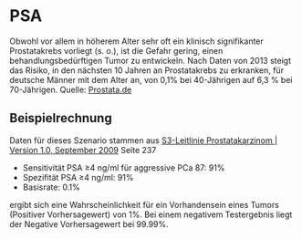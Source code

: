 # PSA

Obwohl vor allem in höherem Alter sehr oft ein klinisch signifikanter Prostatakrebs vorliegt (s. o.), ist die Gefahr gering, einen behandlungsbedürftigen Tumor zu entwickeln. Nach Daten von 2013 steigt das Risiko, in den nächsten 10 Jahren an Prostatakrebs zu erkranken, für deutsche Männer mit dem Alter an, von 0,1% bei 40-Jährigen auf 6,3 % bei 70-Jährigen. Quelle: [Prostata.de](https://www.prostata.de/prostatakrebs/was-ist-pca/haeufigkeit-des-prostatakarzinoms)
## Beispielrechnung

Daten für dieses Szenario stammen aus [ S3-Leitlinie Prostatakarzinom | Version 1.0, September 2009](https://www.leitlinienprogramm-onkologie.de/fileadmin/user_upload/Downloads/Leitlinien/Prostatatkarzinom/AWMF_S3_Leitlinie_Prostatakarzinom_2009.pdf) Seite 237

- Sensitivität PSA ≥4 ng/ml für aggressive PCa 87: 91%
- Spezifität PSA ≥4 ng/ml: 91%
- Basisrate: 0.1%

ergibt sich eine Wahrscheinlichkeit für ein Vorhandensein eines Tumors (Positiver Vorhersagewert) von 1%.
Bei einem negativem Testergebnis liegt der Negative Vorhersagewert bei 99.99%.